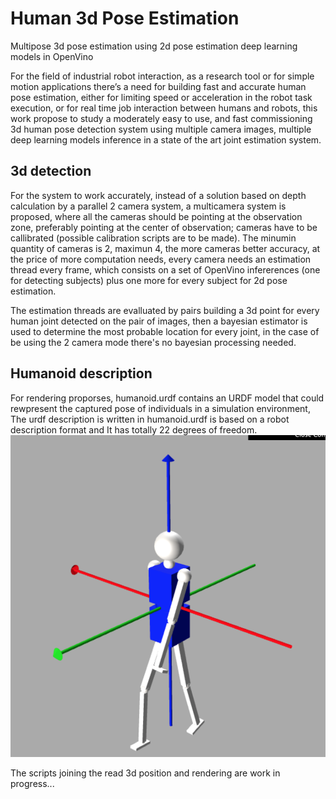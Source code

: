 # Human 3d Pose Estimation
Multipose 3d pose estimation using 2d pose estimation deep learning models in OpenVino

For the field of industrial robot interaction, as a research tool or for simple motion applications there’s a need for building fast and accurate human pose estimation, either for limiting speed or acceleration in the robot task execution, or for real time job interaction between humans and robots, this work propose to study a moderately easy to use, and fast commissioning 3d human pose detection system using multiple camera images, multiple deep learning models inference in a state of the art joint estimation system.

## 3d detection
For the system to work accurately, instead of a solution based on depth calculation by a parallel 2 camera system, a multicamera system is proposed, where all the cameras should be pointing at the observation zone, preferably pointing at the center of observation; cameras have to be callibrated (possible calibration scripts are to be made). The minumin quantity of cameras is 2, maximun 4, the more cameras better accuracy, at the price of more computation needs, every camera needs an estimation thread every frame, which consists on a set of OpenVino infererences (one for detecting subjects) plus one more for every subject for 2d pose estimation.

The estimation threads are evalluated by pairs building a 3d point for every human joint detected on the pair of images, then a bayesian estimator is used to determine the most probable location for every joint, in the case of be using the 2 camera mode there's no bayesian processing needed.

## Humanoid description
For rendering proporses, humanoid.urdf contains an URDF model that could rewpresent the captured pose of individuals in a simulation environment, The urdf description is written in humanoid.urdf is based on a robot description format and It has totally 22 degrees of freedom.
![Image not rendered](images/URDF1.png)

The scripts joining the read 3d position and rendering are work in progress...
